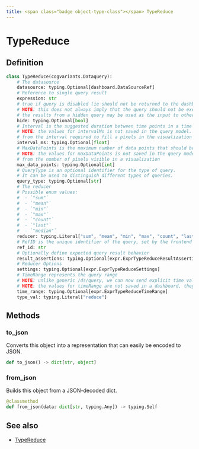 ```yaml
---
title: <span class="badge object-type-class"></span> TypeReduce
---
```

# <span class="badge object-type-class"></span> TypeReduce

## Definition

```python
class TypeReduce(cogvariants.Dataquery):
    # The datasource
    datasource: typing.Optional[dashboard.DataSourceRef]
    # Reference to single query result
    expression: str
    # true if query is disabled (ie should not be returned to the dashboard)
    # NOTE: this does not always imply that the query should not be executed since
    # the results from a hidden query may be used as the input to other queries (SSE etc)
    hide: typing.Optional[bool]
    # Interval is the suggested duration between time points in a time series query.
    # NOTE: the values for intervalMs is not saved in the query model.  It is typically calculated
    # from the interval required to fill a pixels in the visualization
    interval_ms: typing.Optional[float]
    # MaxDataPoints is the maximum number of data points that should be returned from a time series query.
    # NOTE: the values for maxDataPoints is not saved in the query model.  It is typically calculated
    # from the number of pixels visible in a visualization
    max_data_points: typing.Optional[int]
    # QueryType is an optional identifier for the type of query.
    # It can be used to distinguish different types of queries.
    query_type: typing.Optional[str]
    # The reducer
    # Possible enum values:
    #  - `"sum"` 
    #  - `"mean"` 
    #  - `"min"` 
    #  - `"max"` 
    #  - `"count"` 
    #  - `"last"` 
    #  - `"median"` 
    reducer: typing.Literal["sum", "mean", "min", "max", "count", "last", "median"]
    # RefID is the unique identifier of the query, set by the frontend call.
    ref_id: str
    # Optionally define expected query result behavior
    result_assertions: typing.Optional[expr.ExprTypeReduceResultAssertions]
    # Reducer Options
    settings: typing.Optional[expr.ExprTypeReduceSettings]
    # TimeRange represents the query range
    # NOTE: unlike generic /ds/query, we can now send explicit time values in each query
    # NOTE: the values for timeRange are not saved in a dashboard, they are constructed on the fly
    time_range: typing.Optional[expr.ExprTypeReduceTimeRange]
    type_val: typing.Literal["reduce"]
```
## Methods

### <span class="badge object-method"></span> to_json

Converts this object into a representation that can easily be encoded to JSON.

```python
def to_json() -> dict[str, object]
```

### <span class="badge object-method"></span> from_json

Builds this object from a JSON-decoded dict.

```python
@classmethod
def from_json(data: dict[str, typing.Any]) -> typing.Self
```

## See also

 * <span class="badge builder"></span> [TypeReduce](./builder-TypeReduce.md)
